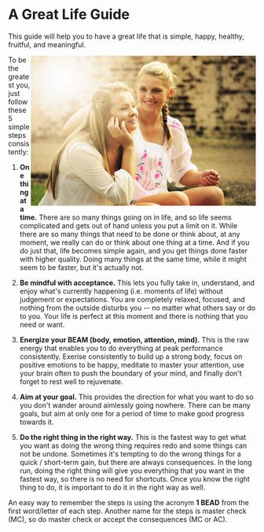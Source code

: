 A Great Life Guide
==================

This guide will help you to have a great life that is simple, happy, healthy, fruitful, and meaningful.

<img align="right" src="happiness.jpg" width="458px">

To be the greatest you, just follow these 5 simple steps consistently:

1. **One thing at a time.** There are so many things going on in life, and so life seems complicated and gets out of
   hand unless you put a limit on it. While there are so many things that need to be done or think about, at any moment,
   we really can do or think about one thing at a time. And if you do just that, life becomes simple again, and you get
   things done faster with higher quality. Doing many things at the same time, while it might seem to be faster, but
   it's actually not.

2. **Be mindful with acceptance.** This lets you fully take in, understand, and enjoy what's currently happening (i.e.
   moments of life) without judgement or expectations. You are completely relaxed, focused, and nothing from the outside
   disturbs you -- no matter what others say or do to you. Your life is perfect at this moment and there is nothing that
   you need or want.

3. **Energize your BEAM (body, emotion, attention, mind).** This is the raw energy that enables you to do everything
   at peak performance consistently. Exerise consistently to build up a strong body, focus on positive emotions to be
   happy, meditate to master your attention, use your brain often to push the boundary of your mind, and finally
   don't forget to rest well to rejuvenate.

4. **Aim at your goal.** This provides the direction for what you want to do so you don't wander around aimlessly going
   nowhere. There can be many goals, but aim at only one for a period of time to make good progress towards it.

5. **Do the right thing in the right way.** This is the fastest way to get what you want as doing the wrong thing
   requires redo and some things can not be undone. Sometimes it's tempting to do the wrong things for a quick /
   short-term gain, but there are always consequences. In the long run, doing the right thing will give you everything
   that you want in the fastest way, so there is no need for shortcuts. Once you know the right thing to do, it is
   important to do it in the right way as well.

An easy way to remember the steps is using the acronym **1 BEAD** from the first word/letter of each step. Another name
for the steps is master check (MC), so do master check or accept the consequences (MC or AC).
